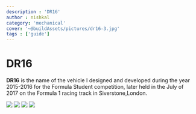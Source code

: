 ```yaml
---
description : 'DR16'
author : nishkal
category: 'mechanical'
cover: '~@buildAssets/pictures/dr16-3.jpg'
tags : ['guide']
---
```


# DR16
__DR16__ is the name of the vehicle I designed and developed during the year 2015-2016 for the Formula Student competition, later held in the July of 2017 on the Formula 1 racing track in Siverstone,London.

<CustomAgile style="max-width:100%">

<img src="~@buildAssets/pictures/dr16-1.jpg" class="slide" />
<img src="~@buildAssets/pictures/dr16-2.jpg" class="slide" />
<img src="~@buildAssets/pictures/dr16-3.jpg" class="slide" />
<img src="~@buildAssets/pictures/dr16-4.jpg" class="slide" />

</CustomAgile>